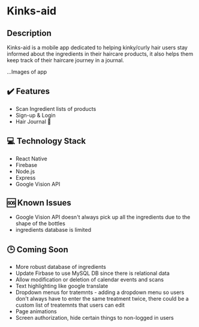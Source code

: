 # Kinks-aid

## Description
Kinks-aid is a mobile app dedicated to helping kinky/curly hair users stay informed about the ingredients in their haircare products, it also helps them keep track of their haircare journey in a journal.

...Images of app

## :heavy_check_mark: Features
- Scan Ingredient lists of products
- Sign-up & Login
- Hair Journal :memo:

## :computer: Technology Stack
- React Native
- Firebase
- Node.js
- Express
- Google Vision API

## :sos: Known Issues
- Google Vision API doesn't always pick up all the ingredients due to the shape of the bottles
- ingredients database is limited

## :clock3: Coming Soon
- More robust database of ingredients
- Update Firbase to use MySQL DB since there is relational data
- Allow modification or deletion of calendar events and scans
- Text highlighting like google translate
- Dropdown menus for tratemnts - adding a dropdown menu so users don't always have to enter the same treatment twice, there could be a custom list of treatemnts that users can edit
- Page animations
- Screen authorization, hide certain things to non-logged in users
